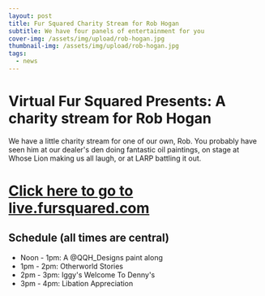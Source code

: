 ```yaml
---
layout: post
title: Fur Squared Charity Stream for Rob Hogan
subtitle: We have four panels of entertainment for you
cover-img: /assets/img/upload/rob-hogan.jpg
thumbnail-img: /assets/img/upload/rob-hogan.jpg
tags:
  - news
---
```



# Virtual Fur Squared Presents: A charity stream for Rob Hogan
We have a little charity stream for one of our own, Rob.  You probably have seen him at our dealer's den doing fantastic oil paintings, on stage at Whose Lion making us all laugh, or at LARP battling it out.

# [Click here to go to live.fursquared.com](https://live.fursquared.com)

## Schedule (all times are central)
* Noon - 1pm: A @QQH_Designs paint along
* 1pm - 2pm: Otherworld Stories
* 2pm - 3pm: Iggy's Welcome To Denny's
* 3pm - 4pm: Libation Appreciation
